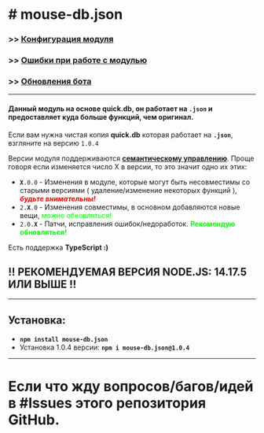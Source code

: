 # # mouse-db.json
### >> [**Конфигурация модуля**](https://github.com/DarkVessel/mouse-db.json/blob/main/md/RU/Конфигурация.md)
### >> [**Ошибки при работе с модулью**](https://github.com/DarkVessel/mouse-db.json/blob/main/md/RU/Ошибки.md)
### >> [**Обновления бота**](https://github.com/DarkVessel/mouse-db.json/blob/main/md/RU/Обновления.md)
---
#### Данный модуль на основе **quick.db**, он работает на **`.json`** и предоставляет куда больше функций, чем оригинал.
Если вам нужна чистая копия **quick.db** которая работает на **`.json`**, взгляните на версию `1.0.4`

Версии модуля поддерживаются [**семантическому управлению**](https://semver.org). Проще говоря если изменяется число X в версии, то это значит одно их этих:
- **`X`**`.0.0` - Изменения в модуле, которые могут быть несовместимы со старыми версиями ( удаление/изменение некоторых функций ), <font color="red">***будьте внимательны!***</font>
- `2.`**`X`**`.0` - Изменения совместимы, в основном добавляются новые вещи, <font color="lime">можно обновляться!</font>
- `2.0.`**`X`**  - Патчи, исправления ошибок/недоработок. <font color="lime">__Рекомендую обновляться!__</font>

Есть поддержка **TypeScript :)**
## !! РЕКОМЕНДУЕМАЯ ВЕРСИЯ NODE.JS: 14.17.5 ИЛИ ВЫШЕ !!
---
## Установка:
- **`npm install mouse-db.json`**
- Установка 1.0.4 версии: **`npm i mouse-db.json@1.0.4`**
---
# Если что жду вопросов/багов/идей в #Issues этого репозитория GitHub.
